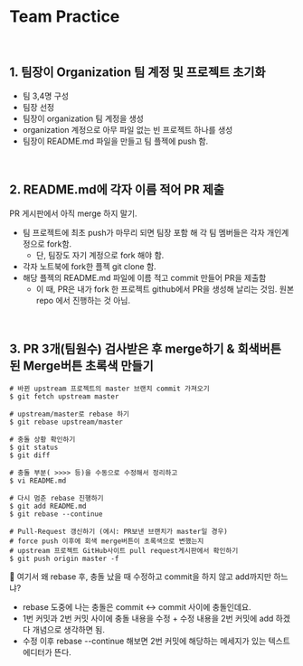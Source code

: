 # Team Practice

<br/>

## 1. 팀장이 Organization 팀 계정 및 프로젝트 초기화

- 팀 3,4명 구성
- 팀장 선정
- 팀장이 organization 팀 계정을 생성
- organization 계정으로 아무 파일 없는 빈 프로젝트 하나를 생성
- 팀장이 README.md 파일을 만들고 팀 플젝에 push 함.

<br/>

## 2. README.md에 각자 이름 적어 PR 제출

PR 게시판에서 아직 merge 하지 말기.

- 팀 프로젝트에 최초 push가 마무리 되면 팀장 포함 해 각 팀 멤버들은 각자 개인계정으로 fork함.
  - 단, 팀장도 자기 계정으로 fork 해야 함.
- 각자 노트북에 fork한 플젝 git clone 함.
- 해당 플젝의 README.md 파일에 이름 적고 commit 만들어 PR을 제출함
  - 이 때, PR은 내가 fork 한 프로젝트 github에서 PR을 생성해 날리는 것임. 원본repo 에서 진행하는 것 아님.

<br/>

## 3. PR 3개(팀원수) 검사받은 후 merge하기 & 회색버튼 된 Merge버튼 초록색 만들기

```shell
# 바뀐 upstream 프로젝트의 master 브랜치 commit 가져오기
$ git fetch upstream master

# upstream/master로 rebase 하기
$ git rebase upstream/master

# 충돌 상황 확인하기
$ git status
$ git diff

# 충돌 부분( >>>> 등)을 수동으로 수정해서 정리하고
$ vi README.md

# 다시 멈춘 rebase 진행하기
$ git add README.md
$ git rebase --continue

# Pull-Request 갱신하기 (에시: PR보낸 브랜치가 master일 경우)
# force push 이후에 회색 merge버튼이 초록색으로 변했는지
# upstream 프로젝트 GitHub사이트 pull request게시판에서 확인하기
$ git push origin master -f
```

📌 여기서 왜 rebase 후, 충돌 났을 때 수정하고 commit을 하지 않고 add까지만 하느냐?

- rebase 도중에 나는 충돌은 commit <-> commit 사이에 충돌인데요.
- 1번 커밋과 2번 커밋 사이에 충돌 내용을 수정 + 수정 내용을 2번 커밋에 add 하겠다 개념으로 생각하면 됨.
- 수정 이후 rebase --continue 해보면 2번 커밋에 해당하는 메세지가 있는 텍스트 에디터가 뜬다.


